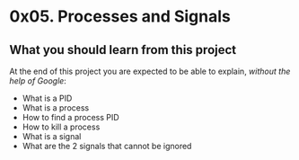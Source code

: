 # 0x05. Processes and Signals
## What you should learn from this project
At the end of this project you are expected to be able to explain, *without the help of Google*:
* What is a PID
* What is a process
* How to find a process PID
* How to kill a process
* What is a signal
* What are the 2 signals that cannot be ignored
